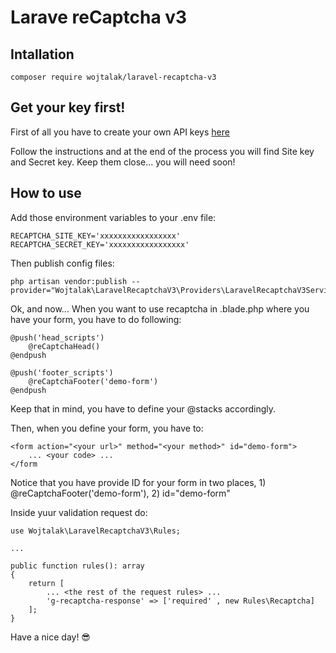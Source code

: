 # Larave reCaptcha v3

## Intallation

```
composer require wojtalak/laravel-recaptcha-v3
```

## Get your key first!

First of all you have to create your own API keys [here](https://www.google.com/recaptcha/admin/site/446028211) 

Follow the instructions and at the end of the process you will find Site key and Secret key. Keep them close... you will need soon!  

## How to use

Add those environment variables to your .env file:  

```
RECAPTCHA_SITE_KEY='xxxxxxxxxxxxxxxxx'
RECAPTCHA_SECRET_KEY='xxxxxxxxxxxxxxxxx'
```

Then publish config files:  

```
php artisan vendor:publish --provider="Wojtalak\LaravelRecaptchaV3\Providers\LaravelRecaptchaV3ServiceProvider"
```

Ok, and now... When you want to use recaptcha in .blade.php where you have your form, you have to do following:  

```
@push('head_scripts')
    @reCaptchaHead()
@endpush

@push('footer_scripts')
    @reCaptchaFooter('demo-form')
@endpush
```

Keep that in mind, you have to define your @stacks accordingly.  

Then, when you define your form, you have to: 

```
<form action="<your url>" method="<your method>" id="demo-form">
    ... <your code> ...
</form
```

Notice that you have provide ID for your form in two places, 1) @reCaptchaFooter('demo-form'), 2) id="demo-form"  


Inside yuur validation request do:  

```
use Wojtalak\LaravelRecaptchaV3\Rules;

...

public function rules(): array
{
    return [
        ... <the rest of the request rules> ...
        'g-recaptcha-response' => ['required' , new Rules\Recaptcha]
    ];
}
```

Have a nice day! 😎  

